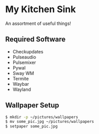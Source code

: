 # My Kitchen Sink
An assortment of useful things!

## Required Software
* Checkupdates
* Pulseaudio
* Pulsemixer
* Pywal
* Sway WM
* Termite
* Waybar
* Wayland

## Wallpaper Setup
```sh
$ mkdir -p ~/pictures/wallpapers
$ mv some_pic.jpg ~/pictures/wallpapers
$ setpaper some_pic.jpg
```
